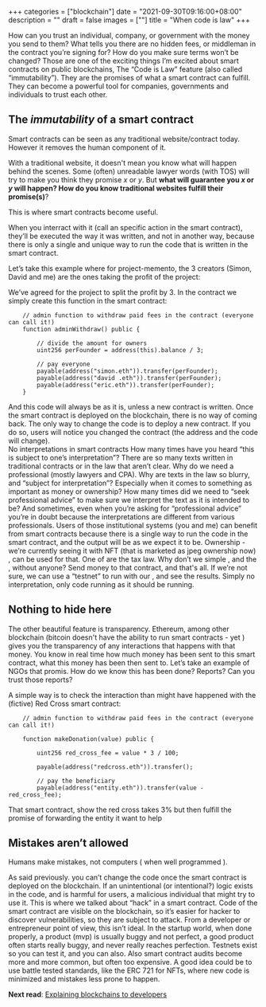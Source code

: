 +++
categories = ["blockchain"]
date = "2021-09-30T09:16:00+08:00"
description = ""
draft = false
images = [""]
title = "When code is law"
+++

How can you trust an individual, company, or government with the money you send to them? What tells you there are no hidden fees, or middleman in the contract you’re signing for? How do you make sure terms won’t be changed?
Those are one of the exciting things I’m excited about smart contracts on public blockchains, The “Code is Law” feature (also called “immutability”). They are the promises of what a smart contract can fulfill. They can become a powerful tool for companies, governments and individuals to trust each other. 


## The _immutability_ of a smart contract

Smart contracts can be seen as any traditional website/contract today. However it removes the human component of it.

 With a traditional website, it doesn't mean you know what will happen behind the scenes. Some (often) unreadable lawyer words (with TOS)  will try to make you think they promise _x_ or _y_. But **what will guarantee you _x_ or _y_ will happen? How do you know traditional websites fulfill their promise(s)**? 

This is where smart contracts become useful. 

When you interract with it (call an specific action in the smart contract), they’ll be executed the way it was written, and not in another way, because there is only a single and unique way to run the code that is written in the smart contract. 

Let’s take this example where for project-memento, the 3 creators (Simon, David and me) are the ones taking the profit of the project: 

We’ve agreed for the project to split the profit by 3. In the contract we simply create this function in the smart contract: 

```
    // admin function to withdraw paid fees in the contract (everyone can call it!)
    function adminWithdraw() public {

        // divide the amount for owners
        uint256 perFounder = address(this).balance / 3;

		// pay everyone
        payable(address("simon.eth")).transfer(perFounder); 
        payable(address("david .eth")).transfer(perFounder); 
        payable(address("eric.eth")).transfer(perFounder); 
    }
```

And this code will always be as it is, unless a new contract is written. Once the smart contract is deployed on the blockchain, there is no way of coming back. The only way to change the code is to deploy a new contract. If you do so, users will notice you changed the contract (the address and the code will change).  
No interpretations in smart contracts 
How many times have you heard “this is subject to one’s interpretation”? There are so many texts written in traditional contracts or in the law that aren’t clear. Why do we need a professional (mostly lawyers and CPA). Why are texts in the law so blurry, and “subject for interpretation”? Especially when it comes to something as important as money or ownership?  How many times did we need to “seek professional advice” to make sure we interpret the text as it is intended to be? And sometimes, even when you’re asking for “professional advice” you’re in doubt because the interpretations are different from various professionals.
Users of those institutional systems (you and me) can benefit from smart contracts because there is a single way to run the code in the smart contract, and the output will be as we expect it to be. 
Ownership - we’re currently seeing it with NFT (that is marketed as jpeg ownership now) , can be used for that. 
One of are the tax law. Why don’t we simple , and the , without anyone? 
Send money to that contract, and that's all. If we’re not sure, we can use a “testnet” to run with our , and see the results. Simply no interpretation, only code running as it should be running.

<!-- Everyone can use the blockchain -->

## Nothing to hide here

The other beautiful feature is transparency. Ethereum, among other blockchain (bitcoin doesn't have the ability to run smart contracts  - yet ) gives you the transparency of any interactions that happens with that money. You know in real time how much money has been sent to this smart contract, what this money has been then sent to. 
Let’s take an example of NGOs that promis. How do we know this has been done? Reports? Can you trust those reports? 

A simple way is to check the interaction than might have happened with the (fictive) Red Cross smart contract: 

```
    // admin function to withdraw paid fees in the contract (everyone can call it!)

    function makeDonation(value) public {

		uint256 red_cross_fee = value * 3 / 100;

        payable(address("redcross.eth")).transfer(); 

		// pay the beneficiary 
        payable(address("entity.eth")).transfer(value - red_cross_fee); 

```
That smart contract, show the red cross takes 3%  but then fulfill the promise of forwarding the entity it want to help 

## Mistakes aren’t allowed
Humans make mistakes, not computers ( when well programmed ).

As said previously. you can’t change the code once the smart contract is deployed on the blockchain. If an unintentional (or intentional?) logic exists in the code, and is harmful for users, a malicious individual that might try to use it. This is where we talked about “hack” in a smart contract. Code of the smart contract are visible on the blockchain, so it’s easier for hacker to discover vulnerabilities, so they are subject to attack. 
From a developer or entrepreneur point of view, this isn’t ideal. In the startup world, when done properly, a product (mvp) is usually buggy and not perfect, a good product often starts really buggy, and never really reaches perfection. 
Testnets exist so you can test it, and you can also. Also smart contract audits become more and more common, but often too expensive. A good idea could be to use battle tested standards, like the ERC 721 for NFTs,  where new code is minimized and mistakes less prone to happen.


**Next read**: [Explaining blockchains to developers](/posts/explaining-blockchains-to-developers)

